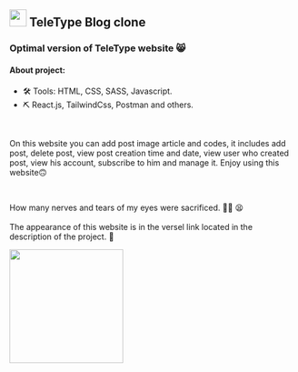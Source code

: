 ## <img src="https://media.giphy.com/media/WUlplcMpOCEmTGBtBW/giphy.gif" width="30"> TeleType Blog clone

### Optimal version of TeleType website 😸

#### About project:

- 🛠 Tools: HTML, CSS, SASS, Javascript. 
- ⛏ React.js, TailwindCss, Postman and others.

<br>

On this website you can add post image article and codes, it includes add post, delete post, view post creation time and date, view user who created post, view his account, subscribe to him and manage it. Enjoy using this website🙃

<br>

How many nerves and tears of my eyes were sacrificed. 😮‍💨 😫 
<br></br>
The appearance of this website is in the versel link located in the description of the project. 🤝

<img align='center' src='https://user-images.githubusercontent.com/5713670/87202985-820dcb80-c2b6-11ea-9f56-7ec461c497c3.gif' width='200'>
